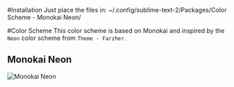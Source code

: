 #Installation
Just place the files in: ~/.config/sublime-text-2/Packages/Color Scheme - Monokai Neon/

#Color Scheme
This color scheme is based on Monokai and inspired by the `Neon` color scheme from `Theme - Farzher`.

## Monokai Neon
![Monokai Neon](https://raw.github.com/Rayraz/color-scheme-monokai-neon/master/Screenshot%20-%2001.png)